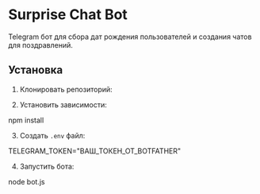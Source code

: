 # Surprise Chat Bot

Telegram бот для сбора дат рождения пользователей и создания чатов для поздравлений.

## Установка

1. Клонировать репозиторий:

2. Установить зависимости:

npm install

3. Создать `.env` файл:

TELEGRAM_TOKEN="ВАШ_ТОКЕН_ОТ_BOTFATHER"

4. Запустить бота:

node bot.js
